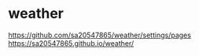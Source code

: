# weather
https://github.com/sa20547865/weather/settings/pages
 https://sa20547865.github.io/weather/
